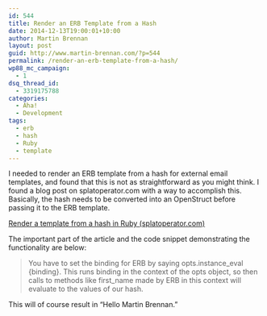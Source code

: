 ```yaml
---
id: 544
title: Render an ERB Template from a Hash
date: 2014-12-13T19:00:01+10:00
author: Martin Brennan
layout: post
guid: http://www.martin-brennan.com/?p=544
permalink: /render-an-erb-template-from-a-hash/
wp88_mc_campaign:
  - 1
dsq_thread_id:
  - 3319175788
categories:
  - Aha!
  - Development
tags:
  - erb
  - hash
  - Ruby
  - template
---
```

I needed to render an ERB template from a hash for external email templates, and found that this is not as straightforward as you might think. I found a blog post on splatoperator.com with a way to accomplish this. Basically, the hash needs to be converted into an OpenStruct before passing it to the ERB template.

[Render a template from a hash in Ruby (splatoperator.com)](http://splatoperator.com/2012/07/render-a-template-from-a-hash-in-ruby/)

The important part of the article and the code snippet demonstrating the functionality are below:

> You have to set the binding for ERB by saying opts.instance\_eval {binding}. This runs binding in the context of the opts object, so then calls to methods like first\_name made by ERB in this context will evaluate to the values of our hash.



This will of course result in &#8220;Hello Martin Brennan.&#8221;
